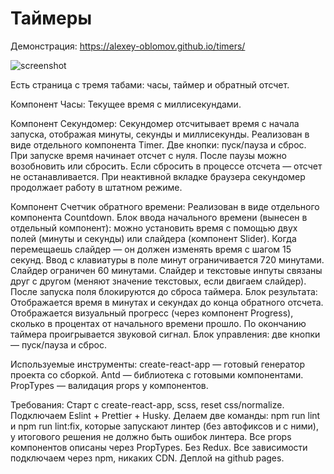 <h1>Таймеры</h1>

Демонстрация: https://alexey-oblomov.github.io/timers/

![screenshot](https://github.com/alexey-oblomov/timers/dev/screenshot.png)

Есть страница с тремя табами: часы, таймер и обратный отсчет.

Компонент Часы: Текущее время с миллисекундами.

Компонент Секундомер: Секундомер отсчитывает время с начала запуска, отображая минуты, секунды и миллисекунды. Реализован в виде отдельного компонента Timer. Две кнопки: пуск/пауза и сброс. При запуске время начинает отсчет с нуля. После паузы можно возобновить или сбросить. Если сбросить в процессе отсчета — отсчет не останавливается. При неактивной вкладке браузера секундомер продолжает работу в штатном режиме.

Компонент Счетчик обратного времени: Реализован в виде отдельного компонента Countdown. Блок ввода начального времени (вынесен в отдельный компонент): можно установить время с помощью двух полей (минуты и секунды) или слайдера (компонент Slider).
Когда перемещаешь слайдер — он должен изменять время с шагом 15 секунд. Ввод с клавиатуры в поле минут ограничивается 720 минутами. Слайдер ограничен 60 минутами. Слайдер и текстовые инпуты связаны друг с другом (меняют значение текстовых, если двигаем слайдер).
После запуска поля блокируются до сброса таймера.
Блок результата: Отображается время в минутах и секундах до конца обратного отсчета.
Отображается визуальный прогресс (через компонент Progress), сколько в процентах от начального времени прошло.
По окончанию таймера проигрывается звуковой сигнал.
Блок управления: две кнопки — пуск/пауза и сброс.

Используемые инструменты: create-react-app — готовый генератор проекта со сборкой.
Antd — библиотека с готовыми компонентами.
PropTypes — валидация props у компонентов.

Требования: Старт с create-react-app, scss, reset css/normalize.
Подключаем Eslint + Prettier + Husky.
Делаем две команды: npm run lint и npm run lint:fix, которые запускают линтер (без автофиксов и с ними), у итогового решения не должно быть ошибок линтера. Все props компонентов описаны через PropTypes. Без Redux. Все зависимости подключаем через npm, никаких CDN.
Деплой на github pages.

